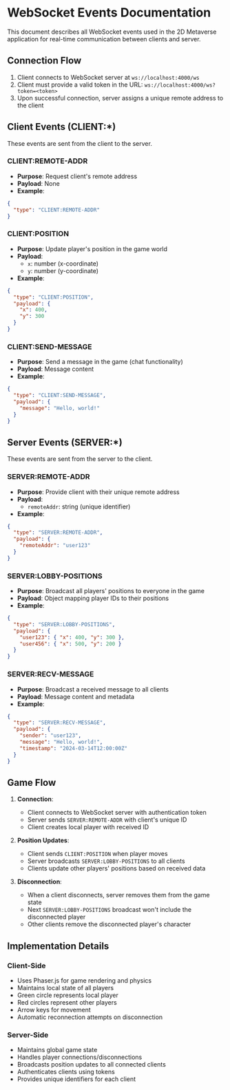 # WebSocket Events Documentation

This document describes all WebSocket events used in the 2D Metaverse application for real-time communication between clients and server.

## Connection Flow

1. Client connects to WebSocket server at `ws://localhost:4000/ws`
2. Client must provide a valid token in the URL: `ws://localhost:4000/ws?token=<token>`
3. Upon successful connection, server assigns a unique remote address to the client

## Client Events (CLIENT:*)

These events are sent from the client to the server.

### CLIENT:REMOTE-ADDR
- **Purpose**: Request client's remote address
- **Payload**: None
- **Example**:
```json
{
  "type": "CLIENT:REMOTE-ADDR"
}
```

### CLIENT:POSITION
- **Purpose**: Update player's position in the game world
- **Payload**: 
  - `x`: number (x-coordinate)
  - `y`: number (y-coordinate)
- **Example**:
```json
{
  "type": "CLIENT:POSITION",
  "payload": {
    "x": 400,
    "y": 300
  }
}
```

### CLIENT:SEND-MESSAGE
- **Purpose**: Send a message in the game (chat functionality)
- **Payload**: Message content
- **Example**:
```json
{
  "type": "CLIENT:SEND-MESSAGE",
  "payload": {
    "message": "Hello, world!"
  }
}
```

## Server Events (SERVER:*)

These events are sent from the server to the client.

### SERVER:REMOTE-ADDR
- **Purpose**: Provide client with their unique remote address
- **Payload**: 
  - `remoteAddr`: string (unique identifier)
- **Example**:
```json
{
  "type": "SERVER:REMOTE-ADDR",
  "payload": {
    "remoteAddr": "user123"
  }
}
```

### SERVER:LOBBY-POSITIONS
- **Purpose**: Broadcast all players' positions to everyone in the game
- **Payload**: Object mapping player IDs to their positions
- **Example**:
```json
{
  "type": "SERVER:LOBBY-POSITIONS",
  "payload": {
    "user123": { "x": 400, "y": 300 },
    "user456": { "x": 500, "y": 200 }
  }
}
```

### SERVER:RECV-MESSAGE
- **Purpose**: Broadcast a received message to all clients
- **Payload**: Message content and metadata
- **Example**:
```json
{
  "type": "SERVER:RECV-MESSAGE",
  "payload": {
    "sender": "user123",
    "message": "Hello, world!",
    "timestamp": "2024-03-14T12:00:00Z"
  }
}
```

## Game Flow

1. **Connection**:
   - Client connects to WebSocket server with authentication token
   - Server sends `SERVER:REMOTE-ADDR` with client's unique ID
   - Client creates local player with received ID

2. **Position Updates**:
   - Client sends `CLIENT:POSITION` when player moves
   - Server broadcasts `SERVER:LOBBY-POSITIONS` to all clients
   - Clients update other players' positions based on received data

3. **Disconnection**:
   - When a client disconnects, server removes them from the game state
   - Next `SERVER:LOBBY-POSITIONS` broadcast won't include the disconnected player
   - Other clients remove the disconnected player's character

## Implementation Details

### Client-Side
- Uses Phaser.js for game rendering and physics
- Maintains local state of all players
- Green circle represents local player
- Red circles represent other players
- Arrow keys for movement
- Automatic reconnection attempts on disconnection

### Server-Side
- Maintains global game state
- Handles player connections/disconnections
- Broadcasts position updates to all connected clients
- Authenticates clients using tokens
- Provides unique identifiers for each client
